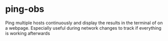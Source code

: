 # ping-obs
Ping multiple hosts continuously and display the results in the terminal of on a webpage.
Especially useful during network changes to track if everything is working afterwards